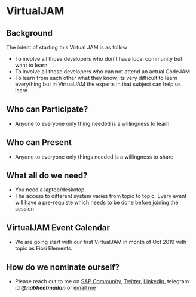 # VirtualJAM
## Background
The intent of starting this Virtual JAM is as follow 
- To involve all those developers who don't have local community but want to learn
- To involve all those developers who can not attend an actual CodeJAM
- To learn from each other what they know, its very difficult to learn everything but in VirtualJAM the experts in that subject can help us learn

## Who can Participate?
- Anyone to everyone only thing needed is a willingness to learn.

## Who can Present
- Anyone to everyone only things needed is a willingness to share

## What all do we need?
- You need a laptop/deskotop 
- The access to different system varies from topic to topic. Every event will have a pre-requiste which needs to be done before joining the session

## VirtualJAM Event Calendar
- We are going start with our first VirtualJAM in month of Oct 2019 with topic as Fiori Elements.

## How do we nominate ourself?
- Please reach out to me on [SAP Community](), [Twitter](https://twitter.com/nabheet), [LinkedIn](https://www.linkedin.com/in/nabheet-madan-80594821/), telegram id ***@nabheetmadan*** or [email me](nabheet.jobs@gmail.com)
